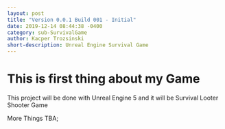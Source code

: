 ```yaml
---
layout: post
title: "Version 0.0.1 Build 001 - Initial"
date: 2019-12-14 08:44:38 -0400
category: sub-SurvivalGame
author: Kacper Trozsinski
short-description: Unreal Engine Survival Game
---
```


# This is first thing about my Game

This project will be done with Unreal Engine 5 and it will be Survival Looter Shooter Game

More Things TBA;

